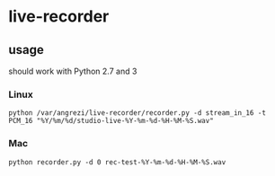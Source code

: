 # live-recorder

## usage

should work with Python 2.7 and 3

### Linux

`python /var/angrezi/live-recorder/recorder.py -d stream_in_16 -t PCM_16 "%Y/%m/%d/studio-live-%Y-%m-%d-%H-%M-%S.wav"`

### Mac

`python recorder.py -d 0 rec-test-%Y-%m-%d-%H-%M-%S.wav`